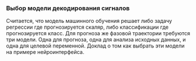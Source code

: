 ### Выбор модели декодирования сигналов

Считается, что модель машинного обучения решает либо задачу регрессии где прогнозируется скаляр, либо классификации где прогнозируется класс. Для прогноза же фазовой траектории требуются три модели. Одна для прогноза, одна для анализа исходных данных, и одна для целевой переменной. Доклад о том как выбрать эти модели на примере нейроинтерфейса.
